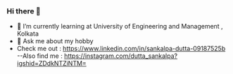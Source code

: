 ### Hi there 👋

- 🌱 I’m currently learning at University of Engineering and Management , Kolkata
- 💬 Ask me about my hobby 
- Check me out : https://www.linkedin.com/in/sankalpa-dutta-09187525b
--Also find me : https://instagram.com/dutta_sankalpa?igshid=ZDdkNTZiNTM=
<!--
**SankalpaDutta012/SankalpaDutta012** is a ✨ _special_ ✨ repository because its `README.md` (this file) appears on your GitHub profile.

Here are some ideas to get you started:

- 🔭 I’m currently working on ...
- 🌱 I’m currently learning ...
- 👯 I’m looking to collaborate on ...
- 🤔 I’m looking for help with ...
- 💬 Ask me about ...
- 📫 How to reach me: ...
- 😄 Pronouns: ...
- ⚡ Fun fact: ...
-->
